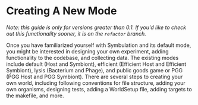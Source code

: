# Creating A New Mode

*Note: this guide is only for versions greater than 0.1. If you'd like to check out this functionality sooner, it is on the `refactor` branch.*

Once you have familiarized yourself with Symbulation and its default mode, you might be interested in designing
your own experiment, adding functionality to the codebase, and collecting data. The existing modes include
default (Host and Symbiont), efficient (Efficient Host and Efficient Symbiont), lysis (Bacterium and Phage),
and public goods game or PGG (PGG Host and PGG Symbiont). There are several steps to creating your own world,
including following conventions for file structure, adding your own organisms, designing tests, adding a 
WorldSetup file, adding targets to the makefile, and more. 

